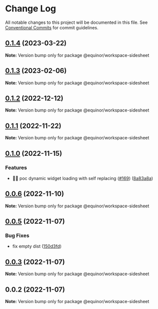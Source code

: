 # Change Log

All notable changes to this project will be documented in this file.
See [Conventional Commits](https://conventionalcommits.org) for commit guidelines.

## [0.1.4](https://github.com/equinor/fusion-workspace/compare/@equinor/workspace-sidesheet@0.1.3...@equinor/workspace-sidesheet@0.1.4) (2023-03-22)

**Note:** Version bump only for package @equinor/workspace-sidesheet

## [0.1.3](https://github.com/equinor/fusion-workspace/compare/@equinor/workspace-sidesheet@0.1.2...@equinor/workspace-sidesheet@0.1.3) (2023-02-06)

**Note:** Version bump only for package @equinor/workspace-sidesheet

## [0.1.2](https://github.com/equinor/fusion-workspace/compare/@equinor/workspace-sidesheet@0.1.1...@equinor/workspace-sidesheet@0.1.2) (2022-12-12)

**Note:** Version bump only for package @equinor/workspace-sidesheet

## [0.1.1](https://github.com/equinor/fusion-workspace/compare/@equinor/workspace-sidesheet@0.1.0...@equinor/workspace-sidesheet@0.1.1) (2022-11-22)

**Note:** Version bump only for package @equinor/workspace-sidesheet

## [0.1.0](https://github.com/equinor/fusion-workspace/compare/@equinor/workspace-sidesheet@0.0.6...@equinor/workspace-sidesheet@0.1.0) (2022-11-15)

### Features

- :technologist: poc dynamic widget loading with self replacing ([#169](https://github.com/equinor/fusion-workspace/issues/169)) ([8a83a8a](https://github.com/equinor/fusion-workspace/commit/8a83a8a38a67e9aa976e242bf341d1f193e9c618))

## [0.0.6](https://github.com/equinor/fusion-workspace/compare/@equinor/workspace-sidesheet@0.0.5...@equinor/workspace-sidesheet@0.0.6) (2022-11-10)

**Note:** Version bump only for package @equinor/workspace-sidesheet

## [0.0.5](https://github.com/equinor/fusion-workspace/compare/@equinor/workspace-sidesheet@0.0.3...@equinor/workspace-sidesheet@0.0.5) (2022-11-07)

### Bug Fixes

- fix empty dist ([150d3fd](https://github.com/equinor/fusion-workspace/commit/150d3fd028e9995b10885a396849e13a1262b6b2))

## [0.0.3](https://github.com/equinor/fusion-workspace/compare/@equinor/workspace-sidesheet@0.0.2...@equinor/workspace-sidesheet@0.0.3) (2022-11-07)

**Note:** Version bump only for package @equinor/workspace-sidesheet

## 0.0.2 (2022-11-07)

**Note:** Version bump only for package @equinor/workspace-sidesheet
